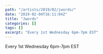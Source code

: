 ```yaml
---
path: "/artists/2019/02/jwords/"
date: "2019-02-04T16:11:04Z"
title: "Jwords"
categories: []
tags: []
excerpt: "Every 1st Wednesday 6pm-7pm EST"
---
```


Every 1st Wednesday 6pm-7pm EST